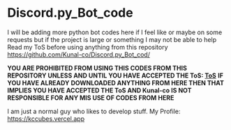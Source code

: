 # Discord.py_Bot_code
I will be adding more python bot codes here if I feel like or maybe on some requests but if the project is large or something I may not be able to help
Read my ToS before using anything from this repository https://github.com/Kunal-co/Discord.py_Bot_cod/

**YOU ARE PROHIBITED FROM USING THIS CODES FROM THIS REPOSITORY UNLESS AND UNTIL YOU HAVE ACCEPTED THE ToS: [ToS](https://github.com/Kunal-co/Discord.py_Bot_code/blob/main/TOS.md)**
**IF YOU HAVE ALREADY DOWNLOADED ANYTHING FROM HERE THEN THAT IMPLIES YOU HAVE ACCEPTED THE ToS AND Kunal-co IS NOT RESPONSIBLE FOR ANY MIS USE OF CODES FROM HERE**

I am just a normal guy who likes to develop stuff.
My Profile: https://kccubes.vercel.app
